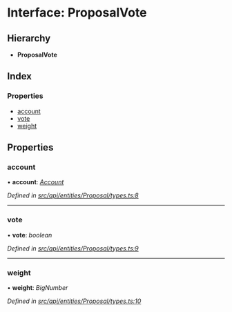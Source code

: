 # Interface: ProposalVote

## Hierarchy

* **ProposalVote**

## Index

### Properties

* [account](proposalvote.md#account)
* [vote](proposalvote.md#vote)
* [weight](proposalvote.md#weight)

## Properties

###  account

• **account**: *[Account](../classes/account.md)*

*Defined in [src/api/entities/Proposal/types.ts:8](https://github.com/PolymathNetwork/polymesh-sdk/blob/56921667/src/api/entities/Proposal/types.ts#L8)*

___

###  vote

• **vote**: *boolean*

*Defined in [src/api/entities/Proposal/types.ts:9](https://github.com/PolymathNetwork/polymesh-sdk/blob/56921667/src/api/entities/Proposal/types.ts#L9)*

___

###  weight

• **weight**: *BigNumber*

*Defined in [src/api/entities/Proposal/types.ts:10](https://github.com/PolymathNetwork/polymesh-sdk/blob/56921667/src/api/entities/Proposal/types.ts#L10)*
